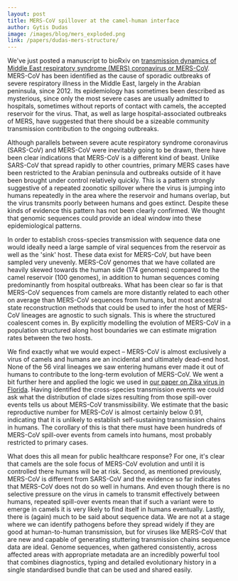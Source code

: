 ```yaml
---
layout: post
title: MERS-CoV spillover at the camel-human interface
author: Gytis Dudas
image: /images/blog/mers_exploded.png
link: /papers/dudas-mers-structure/
---
```


We've just posted a manuscript to bioRxiv on [transmission dynamics of Middle East respiratory syndrome (MERS) coronavirus or MERS-CoV](/papers/dudas-mers-structure/).
MERS-CoV has been identified as the cause of sporadic outbreaks of severe respiratory illness in the Middle East, largely in the Arabian peninsula, since 2012.
Its epidemiology has sometimes been described as mysterious, since only the most severe cases are usually admitted to hospitals, sometimes without reports of contact with camels, the accepted reservoir for the virus.
That, as well as large hospital-associated outbreaks of MERS, have suggested that there should be a sizeable community transmission contribution to the ongoing outbreaks.

Although parallels between severe acute respiratory syndrome coronavirus (SARS-CoV) and MERS-CoV were inevitably going to be drawn, there have been clear indications that MERS-CoV is a different kind of beast.
Unlike SARS-CoV that spread rapidly to other countries, primary MERS cases have been restricted to the Arabian peninsula and outbreaks outside of it have been brought under control relatively quickly.
This is a pattern strongly suggestive of a repeated zoonotic spillover where the virus is jumping into humans repeatedly in the area where the reservoir and humans overlap, but the virus transmits poorly between humans and goes extinct.
Despite these kinds of evidence this pattern has not been clearly confirmed.
We thought that genomic sequences could provide an ideal window into these epidemiological patterns.

In order to establish cross-species transmission with sequence data one would ideally need a large sample of viral sequences from the reservoir as well as the 'sink' host.
These data exist for MERS-CoV, but have been sampled very unevenly.
MERS-CoV genomes that we have collated are heavily skewed towards the human side (174 genomes) compared to the camel reservoir (100 genomes), in addition to human sequences coming predominantly from hospital outbreaks.
What has been clear so far is that MERS-CoV sequences from camels are more distantly related to each other on average than MERS-CoV sequences from humans, but most ancestral state reconstruction methods that could be used to infer the host of MERS-CoV lineages are agnostic to such signals.
This is where the structured coalescent comes in.
By explicitly modelling the evolution of MERS-CoV in a population structured along host boundaries we can estimate migration rates between the two hosts.

We find exactly what we would expect – MERS-CoV is almost exclusively a virus of camels and humans are an incidental and ultimately dead-end host.
None of the 56 viral lineages we saw entering humans ever made it out of humans to contribute to the long-term evolution of MERS-CoV.
We went a bit further here and applied the logic we used in [our paper on Zika virus in Florida](/papers/grubaugh-zika-in-florida/).
Having identified the cross-species transmission events we could ask what the distribution of clade sizes resulting from those spill-over events tells us about MERS-CoV transmissibility.
We estimate that the basic reproductive number for MERS-CoV is almost certainly below 0.91, indicating that it is unlikely to establish self-sustaining transmission chains in humans.
The corollary of this is that there must have been hundreds of MERS-CoV spill-over events from camels into humans, most probably restricted to primary cases.

What does this all mean for public healthcare response?
For one, it's clear that camels are the sole focus of MERS-CoV evolution and until it is controlled there humans will be at risk.
Second, as mentioned previously, MERS-CoV is different from SARS-CoV and the evidence so far indicates that MERS-CoV does not do so well in humans.
And even though there is no selective pressure on the virus in camels to transmit effectively between humans, repeated spill-over events mean that if such a variant were to emerge in camels it is very likely to find itself in humans eventually.
Lastly, there is (again) much to be said about sequence data.
We are not at a stage where we can identify pathogens before they spread widely if they are good at human-to-human transmission, but for viruses like MERS-CoV that are new and capable of generating stuttering transmission chains sequence data are ideal.
Genome sequences, when gathered consistently, across affected areas with appropriate metadata are an incredibly powerful tool that combines diagnostics, typing and detailed evolutionary history in a single standardised bundle that can be used and shared easily.
